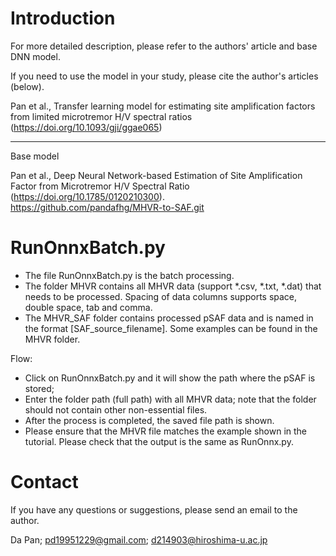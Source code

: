 # Introduction
For more detailed description, please refer to the authors' article and base DNN model.

If you need to use the model in your study, please cite the author's articles (below).

Pan et al., Transfer learning model for estimating site amplification factors from limited microtremor H/V spectral ratios (https://doi.org/10.1093/gji/ggae065)

**************************************************************************************************** 
Base model

Pan et al., Deep Neural Network-based Estimation of Site Amplification Factor from Microtremor H/V Spectral Ratio (https://doi.org/10.1785/0120210300).  
https://github.com/pandafhg/MHVR-to-SAF.git

# RunOnnxBatch.py
- The file RunOnnxBatch.py is the batch processing.
- The folder MHVR contains all MHVR data (support *.csv, *.txt, *.dat) that needs to be processed. 
  Spacing of data columns supports space, double space, tab and comma.
- The MHVR_SAF folder contains processed pSAF data and is named in the format [SAF_source_filename]. Some examples can be found in the MHVR folder.

Flow:

* Click on RunOnnxBatch.py and it will show the path where the pSAF is stored; 
* Enter the folder path (full path) with all MHVR data; note that the folder should not contain other non-essential files.
* After the process is completed, the saved file path is shown.
* Please ensure that the MHVR file matches the example shown in the tutorial. Please check that the output is the same as RunOnnx.py.

# Contact
If you have any questions or suggestions, please send an email to the author.

Da Pan; pd19951229@gmail.com; d214903@hiroshima-u.ac.jp
